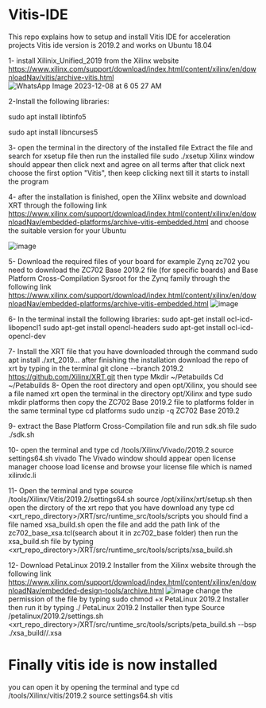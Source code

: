 # Vitis-IDE
This repo explains how to setup and install Vitis IDE for acceleration projects 
Vitis ide version is 2019.2 and works on Ubuntu 18.04

1- install Xilinix_Unified_2019 from the Xilinx website 
https://www.xilinx.com/support/download/index.html/content/xilinx/en/downloadNav/vitis/archive-vitis.html 
![WhatsApp Image 2023-12-08 at 6 05 27 AM](https://github.com/Bassam-Kobasy/Vitis-IDE/assets/103467132/f07c75bf-95c4-4f51-88a6-40b366bcf1c7)

2-Install the following libraries:

sudo apt install libtinfo5

sudo apt install libncurses5

3- open the terminal in the directory of the installed file 
Extract the file and search for xsetup file
then run the installed file
sudo ./xsetup
Xilinx window should appear then click next and agree on all terms after that click next choose the first option "Vitis", then keep clicking next till it starts to install the program 

4- after the installation is finished, open the Xilinx website and download XRT through the following link
https://www.xilinx.com/support/download/index.html/content/xilinx/en/downloadNav/embedded-platforms/archive-vitis-embedded.html 
and choose the suitable version for your Ubuntu 

![image](https://github.com/Bassam-Kobasy/Vitis-IDE/assets/103467132/19b949ba-28c8-4a95-8d17-ccf1d0577a26)

5- Download the required files of your board for example Zynq zc702
you need to download  the ZC702 Base 2019.2 file (for specific boards) and  Base Platform Cross-Compilation Sysroot for the Zynq family through the following link 
https://www.xilinx.com/support/download/index.html/content/xilinx/en/downloadNav/embedded-platforms/archive-vitis-embedded.html
![image](https://github.com/Bassam-Kobasy/Vitis-IDE/assets/103467132/a5ee890a-66e1-46bc-b7fa-51f204bb9ca0)

6- In the terminal install the following libraries:
sudo apt-get install ocl-icd-libopencl1
sudo apt-get install opencl-headers
sudo apt-get install ocl-icd-opencl-dev

7- Install the XRT file that you have downloaded through the command 
sudo apt install ./xrt_2019...
after finishing the installation download the repo of xrt by typing in the terminal 
git clone --branch 2019.2 https://github.com/Xilinx/XRT.git 
then type 
Mkdir ~/Petabuilds
Cd ~/Petabuilds
8- Open the root directory and open opt/Xilinx, you should see a file named xrt 
open the terminal in the directory opt/Xilinx and type 
sudo mkdir platforms
then copy the  ZC702 Base 2019.2 file to platforms folder 
in the same terminal type 
cd platforms 
sudo unzip -q  ZC702 Base 2019.2

9- extract the Base Platform Cross-Compilation file and run sdk.sh file 
sudo ./sdk.sh

10- open the terminal and type 
cd /tools/Xilinx/Vivado/2019.2
source settings64.sh 
vivado
The Vivado window should appear 
open license manager choose load license and browse your license file which is named xilinxlc.li

11- Open the terminal and type 
source /tools/Xilinx/Vitis/2019.2/settings64.sh
source /opt/xilinx/xrt/setup.sh
then open the dirctory of the xrt repo that you have download any type 
cd <xrt_repo_directory>/XRT/src/runtime_src/tools/scripts 
you should find a file named xsa_build.sh
open the file and add the path link of the zc702_base_xsa.tcl(search about it in zc702_base folder)
then run the xsa_build.sh file by typing 
<xrt_repo_directory>/XRT/src/runtime_src/tools/scripts/xsa_build.sh 

12- Download  PetaLinux 2019.2 Installer from the Xilinx website through the following link
https://www.xilinx.com/support/download/index.html/content/xilinx/en/downloadNav/embedded-design-tools/archive.html
![image](https://github.com/Bassam-Kobasy/Vitis-IDE/assets/103467132/7938b202-063c-4409-8611-289eec70ad52)
change the permission of the file by typing 
sudo chmod +x  PetaLinux 2019.2 Installer
then run it by typing 
./ PetaLinux 2019.2 Installer
then type 
Source /petalinux/2019.2/settings.sh
<xrt_repo_directory>/XRT/src/runtime_src/tools/scripts/peta_build.sh --bsp
./xsa_build/<platform name>/<platform name>.xsa

# Finally vitis ide is now installed 
you can open it by opening the terminal and type 
cd /tools/Xilinx/vitis/2019.2
source settings64.sh 
vitis



